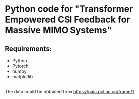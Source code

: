# Python code for "Transformer Empowered CSI Feedback for Massive MIMO Systems"

## Requirements: 
- Python
- Pytorch
- numpy
- matplotlib
 
<br>The data could be obtained from https://naic.pcl.ac.cn/frame/1
